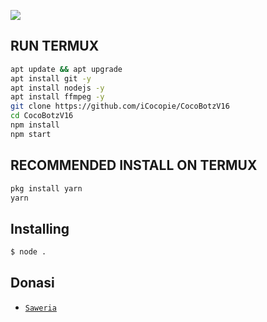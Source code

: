 <p align="center">
	<img src="https://telegra.ph/Cocopie-08-06.jpg" style="margin-left: auto;margin-right: auto;display: block;">
</p>

## RUN TERMUX

```bash
apt update && apt upgrade
apt install git -y
apt install nodejs -y
apt install ffmpeg -y
git clone https://github.com/iCocopie/CocoBotzV16
cd CocoBotzV16
npm install
npm start
```

## RECOMMENDED INSTALL ON TERMUX

```bash
pkg install yarn
yarn
```

## Installing
```bash
$ node .
```


## Donasi
* [`Saweria`](https://saweria.co/Cocopie) 

